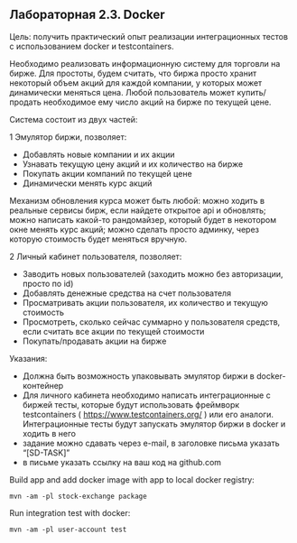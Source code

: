 ## Лабораторная 2.3. Docker

Цель: получить практический опыт реализации интеграционных тестов с использованием
docker и testcontainers.

Необходимо реализовать информационную систему для торговли на бирже. Для простоты,
будем считать, что биржа просто хранит некоторый объем акций для каждой компании, у
которых может динамически меняться цена. Любой пользователь может купить/продать
необходимое ему число акций на бирже по текущей цене.

Система состоит из двух частей:

1 Эмулятор биржи, позволяет:
+ Добавлять новые компании и их акции
+ Узнавать текущую цену акций и их количество на бирже
+ Покупать акции компаний по текущей цене
+ Динамически менять курс акций

Механизм обновления курса может быть любой: можно ходить в реальные сервисы бирж,
если найдете открытое api и обновлять; можно написать какой-то рандомайзер, который будет
в некотором окне менять курс акций; можно сделать просто админку, через которую
стоимость будет меняться вручную.

2 Личный кабинет пользователя, позволяет:
+ Заводить новых пользователей (заходить можно без авторизации, просто по id)
+ Добавлять денежные средства на счет пользователя
+ Просматривать акции пользователя, их количество и текущую стоимость
+ Просмотреть, сколько сейчас суммарно у пользователя средств, если считать все акции по текущей стоимости
+ Покупать/продавать акции на бирже

Указания:
+ Должна быть возможность упаковывать эмулятор биржи в docker-контейнер
+ Для личного кабинета необходимо написать интеграционные с биржей тесты, которые
будут использовать фреймворк testcontainers ( https://www.testcontainers.org/ ) или его
аналоги. Интеграционные тесты будут запускать эмулятор биржи в docker и ходить в
него
+ задание можно сдавать через e-mail, в заголовке письма указать “[SD-TASK]”
+ в письме указать ссылку на ваш код на github.com


Build app and add docker image with app to local docker registry:

```mvn -am -pl stock-exchange package```

Run integration test with docker:

```mvn -am -pl user-account test```
